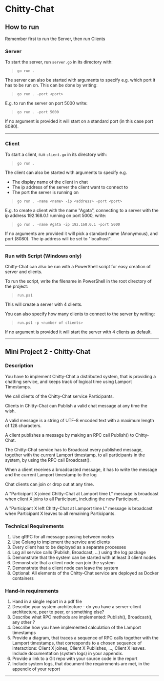# Chitty-Chat

## How to run

Remember first to run the Server, then run Clients

### Server

To start the server, run `server.go` in its directory with:
> `go run .`

The server can also be started with arguments to specify e.g. which port it has to be run on.
This can be done by writing:

> `go run . -port <port>`

E.g. to run the server on port 5000 write:

> `go run . -port 5000`

If no argument is provided it will start on a standard port (in this case port 8080).

---

### Client

To start a client, run `client.go` in its directory with:
> `go run .`

The client can also be started with arguments to specify e.g.

- The display name of the client in chat
- The ip address of the server the client want to connect to
- The port the server is running on

> `go run . -name <name> -ip <address> -port <port>`

E.g. to create a client with the name "Agata", connecting to a server with the ip address 192.168.0.1 running on port 5000, write:
> `go run . -name Agata -ip 192.168.0.1 -port 5000`

If no arguments are provided it will pick a standard name (Anonymous), and port (8080). The ip address will be set to "localhost".

---

### Run with Script (Windows only)

Chitty-Chat can also be run with a PowerShell script for easy creation of server and clients.

To run the script, write the filename in PowerShell in the root directory of the project:
> `run.ps1`

This will create a server with 4 clients.

You can also specify how many clients to connect to the server by writing:
> `run.ps1 -p <number of clients>`

If no argument is provided it will start the server with 4 clients as default.

---

## Mini Project 2 - Chitty-Chat

### Description

You have to implement Chitty-Chat a distributed system, that is providing a chatting service, and keeps track of logical time using Lamport Timestamps.

We call clients of the Chitty-Chat service Participants.

Clients in Chitty-Chat can Publish a valid chat message at any time the wish.

A valid message is a string of UTF-8 encoded text with a maximum length of 128 characters.

A client publishes a message by making an RPC call Publish() to Chitty-Chat.

The Chitty-Chat service has to Broadcast every published message, together with the current Lamport timestamp, to all participants in the system, by using the RPC call Broadcast().

When a client receives a broadcasted message, it has to write the message and the current Lamport timestamp to the log

Chat clients can join or drop out at any time.

A "Participant X  joined Chitty-Chat at Lamport time L" message is broadcast when client X joins to all Participant, including the new Participant.

A "Participant X left Chitty-Chat at Lamport time L" message is broadcast when Participant X leaves to all remaining Participants.

### Technical Requirements

1. Use gRPC for all message passing between nodes
2. Use Golang to implement the service and clients
3. Every client has to be deployed as a separate processes
4. Log all service calls (Publish, Broadcast, ...) using the log package
5. Demonstrate that the system can be started with at least 3 client nodes
6. Demonstrate that a client node can join the system
7. Demonstrate that a client node can leave the system
8. Optional: All elements of the Chitty-Chat service are deployed as Docker containers

### Hand-in requirements

1. Hand in a single report in a pdf file
2. Describe your system architecture - do you have a server-client architecture, peer to peer, or something else?
3. Describe what  RPC methods are implemented: Publish(), Broadcast(), any other ?
4. Describe how you have implemented calculation of the Lamport timestamps
5. Provide a diagram, that traces a sequence of RPC calls together with the Lamport timestamps, that corresponds to a chosen sequence of interactions: Client X joines, Client X Publishes, ..., Client X leaves. Include documentation (system logs) in your appendix.
6. Provide a link to a Git repo with your source code in the report
7. Include system logs, that document the requirements are met, in the appendix of your report

---
